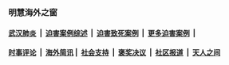 
### 明慧海外之窗

####  [武汉肺炎](indexes/365.md?t=02161300) &nbsp;|&nbsp;  [迫害案例综述](indexes/328.md?t=02161300) &nbsp;|&nbsp; [迫害致死案例](indexes/277.md?t=02161300)  &nbsp;|&nbsp; [更多迫害案例](indexes/81.md?t=02161300)  &nbsp;|&nbsp; 
####  [时事评论](indexes/19.md?t=02161300) &nbsp;|&nbsp; [海外简讯](indexes/245.md?t=02161300)&nbsp;|&nbsp;  [社会支持](indexes/140.md?t=02161300) &nbsp;|&nbsp; [褒奖决议](indexes/282.md?t=02161300) &nbsp;|&nbsp; [社区报道](indexes/91.md?t=02161300)  &nbsp;|&nbsp; [天人之间](indexes/78.md?t=02161300) 

